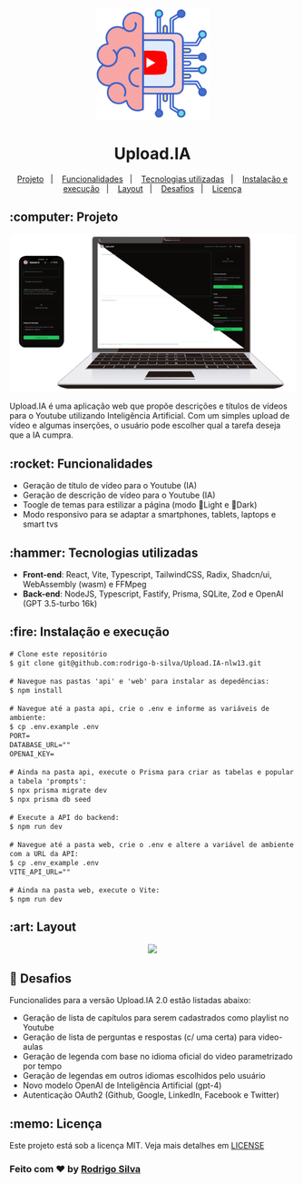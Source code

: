 <p align="center">
    <img src="https://github.com/rodrigo-b-silva/Upload.IA-nlw13/blob/main/.github/images/logo_upload_ai.png" width="200"/>
</p>

<h1 align="center">Upload.IA</h1>

<p align="center">
  <a href="#upload_ia_projeto">Projeto</a>&nbsp;&nbsp;&nbsp;|&nbsp;&nbsp;&nbsp;
  <a href="#upload_ia_funcionalidades">Funcionalidades</a>&nbsp;&nbsp;&nbsp;|&nbsp;&nbsp;&nbsp;
  <a href="#upload_ia_tecnologias">Tecnologias utilizadas</a>&nbsp;&nbsp;&nbsp;|&nbsp;&nbsp;&nbsp;
  <a href="#upload_ia_instalacao">Instalação e execução</a>&nbsp;&nbsp;&nbsp;|&nbsp;&nbsp;&nbsp;
  <a href="#upload_ia_layout">Layout</a>&nbsp;&nbsp;&nbsp;|&nbsp;&nbsp;&nbsp;
  <a href="#upload_ia_desafio">Desafios</a>&nbsp;&nbsp;&nbsp;|&nbsp;&nbsp;&nbsp;
  <a href="#upload_ia_licenca">Licença</a>
</p>


<h2 id="upload_ia_projeto">:computer: Projeto</h2>
<p align="center">
    <img src="https://github.com/rodrigo-b-silva/Upload.IA-nlw13/blob/main/.github/images/upload_ai_devices.png" width="900"/>
</p>
Upload.IA é uma aplicação web que propõe descrições e títulos de vídeos para o Youtube utilizando Inteligência Artificial. Com um simples upload de vídeo e algumas inserções, o usuário pode escolher qual a tarefa deseja que a IA cumpra. 


<h2 id="upload_ia_funcionalidades">:rocket: Funcionalidades</h2>

* Geração de título de vídeo para o Youtube (IA)
* Geração de descrição de vídeo para o Youtube (IA)
* Toogle de temas para estilizar a página (modo :butterfly:Light e :bat:Dark)
* Modo responsivo para se adaptar a smartphones, tablets, laptops e smart tvs


<h2 id="upload_ia_tecnologias">:hammer: Tecnologias utilizadas</h2>

* **Front-end**: React, Vite, Typescript, TailwindCSS, Radix, Shadcn/ui, WebAssembly (wasm) e FFMpeg
* **Back-end**: NodeJS, Typescript, Fastify, Prisma, SQLite, Zod e OpenAI (GPT 3.5-turbo 16k)


<h2 id="upload_ia_instalacao">:fire: Instalação e execução</h2>

```
# Clone este repositório
$ git clone git@github.com:rodrigo-b-silva/Upload.IA-nlw13.git

# Navegue nas pastas 'api' e 'web' para instalar as depedências:
$ npm install

# Navegue até a pasta api, crie o .env e informe as variáveis de ambiente:
$ cp .env.example .env
PORT=
DATABASE_URL=""
OPENAI_KEY=

# Ainda na pasta api, execute o Prisma para criar as tabelas e popular a tabela 'prompts':
$ npx prisma migrate dev
$ npx prisma db seed

# Execute a API do backend:
$ npm run dev

# Navegue até a pasta web, crie o .env e altere a variável de ambiente com a URL da API:
$ cp .env_example .env
VITE_API_URL=""

# Ainda na pasta web, execute o Vite:
$ npm run dev
```


<h2 id="upload_ia_layout">:art: Layout</h2>
<p align="center">
    <img src="https://github.com/rodrigo-b-silva/Upload.IA-nlw13/blob/main/.github/images/UploadIA_gif.gif" width="900"/>
</p>


<h2 id="upload_ia_desafio">🧠 Desafios</h2>

Funcionalides para a versão Upload.IA 2.0 estão listadas abaixo:
* Geração de lista de capítulos para serem cadastrados como playlist no Youtube
* Geração de lista de perguntas e respostas (c/ uma certa) para video-aulas
* Geração de legenda com base no idioma oficial do video parametrizado por tempo
* Geração de legendas em outros idiomas escolhidos pelo usuário
* Novo modelo OpenAI de Inteligência Artificial (gpt-4)
* Autenticação OAuth2 (Github, Google, LinkedIn, Facebook e Twitter)


<h2 id="upload_ia_licenca">:memo: Licença</h2>

Este projeto está sob a licença MIT. Veja mais detalhes em [LICENSE](https://github.com/rodrigo-b-silva/Upload.IA-nlw13/blob/main/LICENSE) 


### Feito com :heart: by [Rodrigo Silva](https://www.linkedin.com/in/rodrigobarbosa1993)
